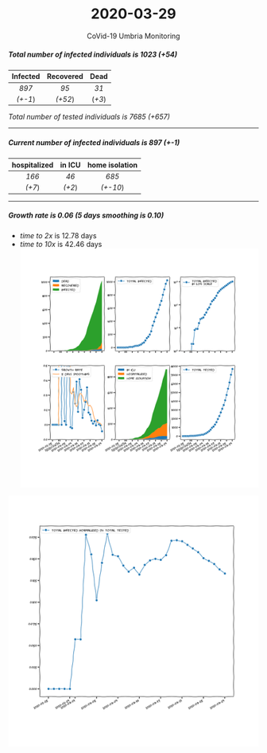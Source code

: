 <div align='center'>

# 2020-03-29
CoVid-19 Umbria Monitoring
</div>

##### Total number of infected individuals is 1023 (+54)
Infected | Recovered | Dead
:---: | :---: | :---:
*897* | *95* | *31*
*(+-1*) | *(+52*) | (*+3*)

*Total number of tested individuals is 7685 (+657)*
***
##### Current number of infected individuals is 897 (+-1)
hospitalized | in ICU | home isolation
:---: | :---: | :---:
*166* |*46* |*685*
*(+7*) |*(+2*) |*(+-10*)
***
##### Growth rate is 0.06 (5 days smoothing is 0.10)
- *time to 2x* is 12.78 days
- *time to 10x* is 42.46 days
![stats][stats]

![infected_normalized][infected_normalized]

[stats]: stats_Umbria.png
[infected_normalized]: infected_normalized_Umbria.png
